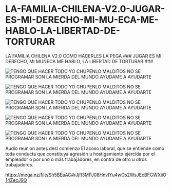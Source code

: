 # LA-FAMILIA-CHILENA-V2.0-JUGAR-ES-MI-DERECHO-MI-MU-ECA-ME-HABLO-LA-LIBERTAD-DE-TORTURAR
LA FAMILIA CHILENA V2.0 COMO HACERLES LA PEGA ### JUGAR ES MI DERECHO, MI MUÑECA ME HABLO, LA LIBERTAD DE TORTURAR ###

![TENGO QUE HACER TODO YO CHUPENLO MALDITOS NO SE PROGRAMAR SON LA MIERDA DEL MUNDO AYUDAME A AYUDARTE](https://i.postimg.cc/b8r0tJby/01-Screenshot-20230714-171118-La-Suerte-Io-T-Alan-Aldo-Nunez-Dalleto-16-299-830-7-piaureo-com-aiaureo.png)

![TENGO QUE HACER TODO YO CHUPENLO MALDITOS NO SE PROGRAMAR SON LA MIERDA DEL MUNDO AYUDAME A AYUDARTE](https://i.postimg.cc/ryRtYDC5/04-SER-MALO-SER-BUENO-MANIPULAR-BURLARCE-TIENEN-UN-Pi-D-EN-SUS-NEURONAS.jpg)

![TENGO QUE HACER TODO YO CHUPENLO MALDITOS NO SE PROGRAMAR SON LA MIERDA DEL MUNDO AYUDAME A AYUDARTE](https://i.postimg.cc/W27mMqX3/00-Acoso-laboral-A-Alan-Aldo-Nunez-Dalleto-IMV-Ingenieria-LTDA-IMV-MED-SPA.jpg)

![TENGO QUE HACER TODO YO CHUPENLO MALDITOS NO SE PROGRAMAR SON LA MIERDA DEL MUNDO AYUDAME A AYUDARTE](https://i.postimg.cc/PXrWKfRM/00-IMG-20210402-133322-ALAN-ALDO-NUNEZ-DALLETO-piaureo-com-aiaureo-com-diaureo-com-fechas-andnitro.jpg)

![TENGO QUE HACER TODO YO CHUPENLO MALDITOS NO SE PROGRAMAR SON LA MIERDA DEL MUNDO AYUDAME A AYUDARTE](https://i.postimg.cc/d3Ck7ft5/00-01-MAGEN-29-01-2018-20180129-145946-claudia-munoz-valenz.png)


Audio reunion antes desl comienzo El acoso laboral, que se entiende como toda conducta que constituya agresión u hostigamiento ejercida por el empleador o por uno o más trabajadores, en contra de otro u otros trabajadores.

https://mega.nz/file/Sh5BEaAC#rJjfI3MPJ08HnvIYu4wOs2WsJEcBFGWXiiO14ZecJ9Q

